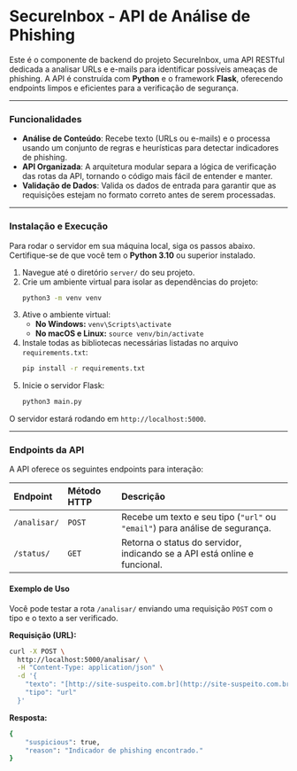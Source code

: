 # SecureInbox - API de Análise de Phishing

Este é o componente de backend do projeto SecureInbox, uma API RESTful dedicada a analisar URLs e e-mails para identificar possíveis ameaças de phishing. A API é construída com **Python** e o framework **Flask**, oferecendo endpoints limpos e eficientes para a verificação de segurança.

---

### Funcionalidades

* **Análise de Conteúdo**: Recebe texto (URLs ou e-mails) e o processa usando um conjunto de regras e heurísticas para detectar indicadores de phishing.
* **API Organizada**: A arquitetura modular separa a lógica de verificação das rotas da API, tornando o código mais fácil de entender e manter.
* **Validação de Dados**: Valida os dados de entrada para garantir que as requisições estejam no formato correto antes de serem processadas.

---

### Instalação e Execução

Para rodar o servidor em sua máquina local, siga os passos abaixo. Certifique-se de que você tem o **Python 3.10** ou superior instalado.

1.  Navegue até o diretório `server/` do seu projeto.
2.  Crie um ambiente virtual para isolar as dependências do projeto:
    ```bash
    python3 -m venv venv
    ```
3.  Ative o ambiente virtual:
    * **No Windows:** `venv\Scripts\activate`
    * **No macOS e Linux:** `source venv/bin/activate`
4.  Instale todas as bibliotecas necessárias listadas no arquivo `requirements.txt`:
    ```bash
    pip install -r requirements.txt
    ```
5.  Inicie o servidor Flask:
    ```bash
    python3 main.py
    ```
O servidor estará rodando em `http://localhost:5000`.

---

### Endpoints da API

A API oferece os seguintes endpoints para interação:

| Endpoint | Método HTTP | Descrição |
| :--- | :--- | :--- |
| `/analisar/` | `POST` | Recebe um texto e seu tipo (`"url"` ou `"email"`) para análise de segurança. |
| `/status/` | `GET` | Retorna o status do servidor, indicando se a API está online e funcional. |

#### **Exemplo de Uso**

Você pode testar a rota `/analisar/` enviando uma requisição `POST` com o tipo e o texto a ser verificado.

**Requisição (URL):**
```bash
curl -X POST \
  http://localhost:5000/analisar/ \
  -H "Content-Type: application/json" \
  -d '{
    "texto": "[http://site-suspeito.com.br](http://site-suspeito.com.br)",
    "tipo": "url"
  }'
```

**Resposta:**
```bash
{
    "suspicious": true,
    "reason": "Indicador de phishing encontrado."
}
```